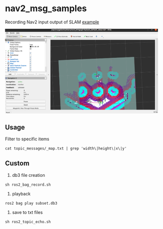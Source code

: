 # nav2_msg_samples
Recording Nav2 input output of SLAM [example](https://navigation.ros.org/tutorials/docs/navigation2_with_slam.html#getting-started-simplification)

![](assets/slam_example.png)

## Usage
Filter to specific items
```
cat topic_messages/_map.txt | grep 'width\|height\|x\|y'
```

## Custom

1. db3 file creation
```
sh ros2_bag_record.sh
```

1. playback
```
ros2 bag play subset.db3
```

1. save to txt files
```
sh ros2_topic_echo.sh
```
